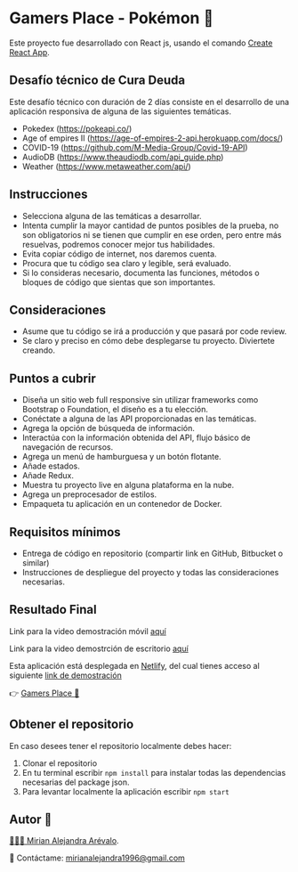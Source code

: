 # Gamers Place - Pokémon 👾

Este proyecto fue desarrollado con React js, usando el comando [Create React App](https://github.com/facebook/create-react-app).

## Desafío técnico de Cura Deuda

Este desafío técnico con duración de 2 días consiste en el desarrollo de una aplicación responsiva de alguna de las siguientes temáticas.

+ Pokedex (https://pokeapi.co/)
+ Age of empires II (https://age-of-empires-2-api.herokuapp.com/docs/)
+ COVID-19 (https://github.com/M-Media-Group/Covid-19-API)
+ AudioDB (https://www.theaudiodb.com/api_guide.php)
+ Weather (https://www.metaweather.com/api/)

## Instrucciones

+ Selecciona alguna de las temáticas a desarrollar.
+ Intenta cumplir la mayor cantidad de puntos posibles de la prueba, no son obligatorios ni se tienen que cumplir en ese orden, pero entre más resuelvas, podremos conocer mejor tus habilidades.
+ Evita copiar código de internet, nos daremos cuenta.
+ Procura que tu código sea claro y legible, será evaluado.
+ Si lo consideras necesario, documenta las funciones, métodos o bloques de código que sientas que son importantes.

## Consideraciones

+ Asume que tu código se irá a producción y que pasará por code review.
+ Se claro y preciso en cómo debe desplegarse tu proyecto.
Diviertete creando.

##  Puntos a cubrir

+ Diseña un sitio web full responsive sin utilizar frameworks como Bootstrap o Foundation, el diseño es a tu elección.
+ Conéctate a alguna de las API proporcionadas en las temáticas.
+ Agrega la opción de búsqueda de información.
+ Interactúa con la información obtenida del API, flujo básico de navegación de recursos.
+ Agrega un menú de hamburguesa y un botón flotante.
+ Añade estados.
+ Añade Redux.
+ Muestra tu proyecto live en alguna plataforma en la nube.
+ Agrega un preprocesador de estilos.
+ Empaqueta tu aplicación en un contenedor de Docker.

## Requisitos mínimos

+ Entrega de código en repositorio (compartir link en GitHub, Bitbucket o similar)
+ Instrucciones de despliegue del proyecto y todas las consideraciones necesarias.

## Resultado Final

Link para la video demostración móvil <a target="_blank" href="https://www.kapwing.com/videos/62843b47d8ef9400d70c3e71" rel="desktop">aquí</a>

Link para la video demostrción de escritorio <a target="_blank" href="https://www.kapwing.com/videos/62843c3b0acf1600d0382897" rel="desktop">aquí</a>

Esta aplicación está desplegada en [Netlify](https://www.netlify.com/), del cual tienes acceso al siguiente <a target="_blank" href="https://gamers-place-pokemon.netlify.app/" rel="game">link de demostración</a>

👉 <a target="_blank" href="https://gamers-place-pokemon.netlify.app/" rel="game">Gamers Place 👾 </a>

## Obtener el repositorio

En caso desees tener el repositorio localmente debes hacer:
1. Clonar el repositorio
2. En tu terminal escribir `npm install` para instalar todas las dependencias necesarias del package json.
3. Para levantar localmente la aplicación escribir `npm start`

## Autor 🎇

[🙋🏽‍♀️ Mirian Alejandra Arévalo](https://github.com/mirianalejandra1996).

📧 Contáctame: mirianalejandra1996@gmail.com



